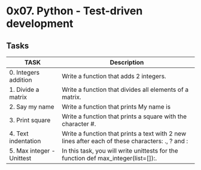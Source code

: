 # 0x07. Python - Test-driven development

## Tasks

TASK | Description
---- | ----
0. Integers addition | Write a function that adds 2 integers.
1. Divide a matrix | Write a function that divides all elements of a matrix.
2. Say my name | Write a function that prints My name is <first name> <last name>
3. Print square | Write a function that prints a square with the character #.
4. Text indentation | Write a function that prints a text with 2 new lines after each of these characters: ., ? and :
5. Max integer - Unittest | In this task, you will write unittests for the function def max_integer(list=[]):.
